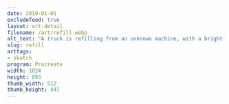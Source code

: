 ```yaml
---
date: 2019-01-01
excludefeed: true
layout: art-detail
filename: /art/refill.webp
alt_text: "A truck is refilling from an unknown machine, with a bright neon sign reading \"REFILLS\" located above it."
slug: refill
arttags:
- sketch
program: Procreate
width: 1024
height: 893
thumb_width: 512
thumb_height: 447
---
```

